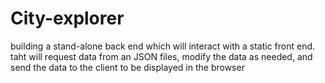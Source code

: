 # City-explorer

building a stand-alone back end which will interact with a static front end. taht will request data from an  JSON files, modify the data as needed, and send the data to the client to be displayed in the browser